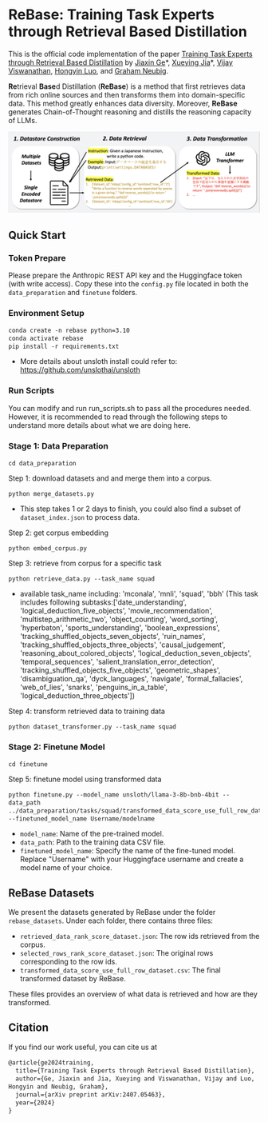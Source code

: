 # ReBase: Training Task Experts through Retrieval Based Distillation

This is the official code implementation of the paper [Training Task Experts through Retrieval Based Distillation](https://arxiv.org/pdf/2407.05463) by [Jiaxin Ge](https://jiaxin.ge/)\*, [Xueying Jia](https://msaii.cs.cmu.edu/people/222216020/xueying-jia)\*, [Vijay Viswanathan](https://www.cs.cmu.edu/~vijayv/), [Hongyin Luo](https://luohongyin.github.io/), and [Graham Neubig](https://www.phontron.com/).

**Re**trieval **Base**d Distillation (**ReBase**) is a method that first retrieves data from rich online sources and then transforms them into domain-specific data. This method greatly enhances data diversity. Moreover, **ReBase** generates Chain-of-Thought reasoning and distills the reasoning capacity of LLMs.
 
![ReBase Pipeline](./rebase_pipeline.png)
 
## Quick Start
### Token Prepare

Please prepare the Anthropic REST API key and the Huggingface token (with write access). Copy these into the `config.py` file located in both the `data_preparation` and `finetune` folders.

### Environment Setup
```
conda create -n rebase python=3.10
conda activate rebase
pip install -r requirements.txt
```
- More details about unsloth install could refer to: https://github.com/unslothai/unsloth

### Run Scripts
You can modify and run run_scripts.sh to pass all the procedures needed. However, it is recommended to read through the following steps to understand more details about what we are doing here. 

### Stage 1: Data Preparation

```
cd data_preparation
```

Step 1: download datasets and and merge them into a corpus.
```
python merge_datasets.py 
```
- This step takes 1 or 2 days to finish, you could also find a subset of `dataset_index.json` to process data.

Step 2: get corpus embedding
```
python embed_corpus.py
```

Step 3: retrieve from corpus for a specific task
```
python retrieve_data.py --task_name squad
```
- available task_name including: 'mconala', 'mnli', 'squad', 'bbh' (This task includes following subtasks:['date_understanding', 'logical_deduction_five_objects', 'movie_recommendation', 'multistep_arithmetic_two', 'object_counting', 'word_sorting', 'hyperbaton', 'sports_understanding', 'boolean_expressions', 'tracking_shuffled_objects_seven_objects', 'ruin_names', 'tracking_shuffled_objects_three_objects', 'causal_judgement', 'reasoning_about_colored_objects', 'logical_deduction_seven_objects', 'temporal_sequences', 'salient_translation_error_detection', 'tracking_shuffled_objects_five_objects', 'geometric_shapes', 'disambiguation_qa', 'dyck_languages', 'navigate', 'formal_fallacies', 'web_of_lies', 'snarks', 'penguins_in_a_table', 'logical_deduction_three_objects'])

Step 4: transform retrieved data to training data
```
python dataset_transformer.py --task_name squad
```

### Stage 2: Finetune Model

```
cd finetune
```

Step 5: finetune model using transformed data

```
python finetune.py --model_name unsloth/llama-3-8b-bnb-4bit --data_path ../data_preparation/tasks/squad/transformed_data_score_use_full_row_dataset.csv --finetuned_model_name Username/modelname 
```

- `model_name`: Name of the pre-trained model.
- `data_path`: Path to the training data CSV file.
- `finetuned_model_name`: Specify the name of the fine-tuned model. Replace "Username" with your Huggingface username and create a model name of your choice.

## ReBase Datasets
We present the datasets generated by ReBase under the folder `rebase_datasets`. Under each folder, there contains three files:

- `retrieved_data_rank_score_dataset.json`: The row ids retrieved from the corpus.
- `selected_rows_rank_score_dataset.json`: The original rows corresponding to the row ids.
- `transformed_data_score_use_full_row_dataset.csv`: The final transformed dataset by ReBase.

These files provides an overview of what data is retrieved and how are they transformed.

## Citation
If you find our work useful, you can cite us at
```
@article{ge2024training,
  title={Training Task Experts through Retrieval Based Distillation},
  author={Ge, Jiaxin and Jia, Xueying and Viswanathan, Vijay and Luo, Hongyin and Neubig, Graham},
  journal={arXiv preprint arXiv:2407.05463},
  year={2024}
}
```

